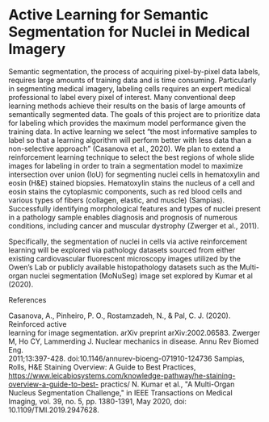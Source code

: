 # Active Learning for Semantic Segmentation for Nuclei in Medical Imagery 
Semantic segmentation, the process of acquiring pixel-by-pixel data labels, requires large amounts of training data and is time consuming. Particularly in segmenting medical imagery, labeling cells requires an expert medical professional to label every pixel of interest. Many conventional deep learning methods achieve their results on the basis of large amounts of semantically segmented data.  The goals of this project are to prioritize data for labeling which provides the maximum model performance given the training data. In active learning we select “the most informative samples to label so that a learning algorithm will perform better with less data than a non-selective approach” (Casanova et al., 2020). We plan to extend a reinforcement learning technique to select the best regions of whole slide images for labeling in order to train a segmentation model to maximize intersection over union (IoU) for segmenting nuclei cells in hematoxylin and eosin (H&E) stained biopsies. Hematoxylin stains the nucleus of a cell and eosin stains the cytoplasmic components, such as red blood cells and various types of fibers (collagen, elastic, and muscle) (Sampias). Successfully identifying morphological features and types of nuclei present in a pathology sample enables diagnosis and prognosis of numerous conditions, including cancer and muscular dystrophy (Zwerger et al., 2011). 

Specifically, the segmentation of nuclei in cells via active reinforcement learning will be explored via pathology datasets sourced from either existing cardiovascular fluorescent microscopy images utilized by the Owen’s Lab or publicly available histopathology datasets such as the Multi-organ nuclei segmentation (MoNuSeg) image set explored by Kumar et al (2020). 

References

Casanova, A., Pinheiro, P. O., Rostamzadeh, N., & Pal, C. J. (2020). Reinforced active              
             learning for image segmentation. arXiv preprint arXiv:2002.06583.
Zwerger M, Ho CY, Lammerding J. Nuclear mechanics in disease. Annu Rev Biomed Eng.             
             2011;13:397-428. doi:10.1146/annurev-bioeng-071910-124736 
Sampias, Rolls, H&E Staining Overview: A Guide to Best Practices, 
             https://www.leicabiosystems.com/knowledge-pathway/he-staining-overview-a-guide-to-best-
             practics/
N. Kumar et al., "A Multi-Organ Nucleus Segmentation Challenge," in IEEE Transactions on 
             Medical Imaging, vol. 39, no. 5, pp. 1380-1391, May 2020, doi: 10.1109/TMI.2019.2947628.


